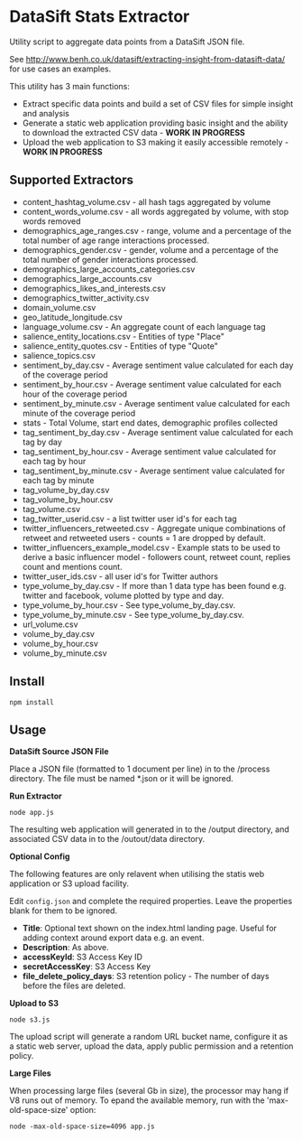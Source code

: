 DataSift Stats Extractor
========================

Utility script to aggregate data points from a DataSift JSON file.

See http://www.benh.co.uk/datasift/extracting-insight-from-datasift-data/ for use cases an examples.

This utility has 3 main functions:
  - Extract specific data points and build a set of CSV files for simple insight and analysis
  - Generate a static web application providing basic insight and the ability to download the extracted CSV data - <strong>WORK IN PROGRESS</strong>
  - Upload the web application to S3 making it easily accessible remotely - <strong>WORK IN PROGRESS</strong>

## Supported Extractors

* content_hashtag_volume.csv - all hash tags aggregated by volume
* content_words_volume.csv - all words aggregated by volume, with stop words removed
* demographics_age_ranges.csv - range, volume and a percentage of the total number of age range interactions processed.
* demographics_gender.csv - gender, volume and a percentage of the total number of gender interactions processed.
* demographics_large_accounts_categories.csv
* demographics_large_accounts.csv
* demographics_likes_and_interests.csv
* demographics_twitter_activity.csv
* domain_volume.csv
* geo_latitude_longitude.csv
* language_volume.csv - An aggregate count of each language tag
* salience_entity_locations.csv - Entities of type "Place"
* salience_entity_quotes.csv - Entities of type "Quote"
* salience_topics.csv
* sentiment_by_day.csv - Average sentiment value calculated for each day of the coverage period
* sentiment_by_hour.csv - Average sentiment value calculated for each hour of the coverage period
* sentiment_by_minute.csv - Average sentiment value calculated for each minute of the coverage period
* stats - Total Volume, start end dates, demographic profiles collected
* tag_sentiment_by_day.csv - Average sentiment value calculated for each tag by day
* tag_sentiment_by_hour.csv - Average sentiment value calculated for each tag by hour
* tag_sentiment_by_minute.csv - Average sentiment value calculated for each tag by minute
* tag_volume_by_day.csv
* tag_volume_by_hour.csv
* tag_volume.csv
* tag_twitter_userid.csv - a list twitter user id's for each tag
* twitter_influencers_retweeted.csv - Aggregate unique combinations of retweet and retweeted users - counts = 1 are dropped by default.
* twitter_influencers_example_model.csv - Example stats to be used to derive a basic influencer model - followers count, retweet count, replies count and mentions count.
* twitter_user_ids.csv - all user id's for Twitter authors
* type_volume_by_day.csv - If more than 1 data type has been found e.g. twitter and facebook, volume plotted by type and day.
* type_volume_by_hour.csv - See type_volume_by_day.csv.
* type_volume_by_minute.csv - See type_volume_by_day.csv.
* url_volume.csv
* volume_by_day.csv
* volume_by_hour.csv
* volume_by_minute.csv

## Install

```npm install```



## Usage


**DataSift Source JSON File**

Place a JSON file (formatted to 1 document per line) in to the /process directory. The file must be named *.json or it will be ignored.



**Run Extractor**

```node app.js```

The resulting web application will generated in to the /output directory, and associated CSV data in to the /outout/data directory.


**Optional Config**

The following features are only relavent when utilising the statis web application or S3 upload facility.

Edit ```config.json``` and complete the required properties. Leave the properties blank for them to be ignored.

* **Title**: Optional text shown on the index.html landing page. Useful for adding context around export data e.g. an event.
* **Description**: As above.
* **accessKeyId**: S3 Access Key ID
* **secretAccessKey**: S3 Access Key
* **file_delete_policy_days**: S3 retention policy - The number of days before the files are deleted.


**Upload to S3**

```node s3.js```
 
The upload script will generate a random URL bucket name, configure it as a static web server, upload the data, apply public permission and a retention policy.


**Large Files**

When processing large files (several Gb in size), the processor may hang if V8 runs out of memory. To epand the available memory, run with the 'max-old-space-size' option:

```node -max-old-space-size=4096 app.js```
